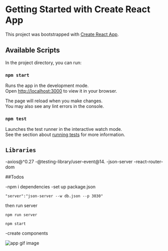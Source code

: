 # Getting Started with Create React App

This project was bootstrapped with [Create React App](https://github.com/facebook/create-react-app).

## Available Scripts

In the project directory, you can run:

### `npm start`

Runs the app in the development mode.\
Open [http://localhost:3000](http://localhost:3000) to view it in your browser.

The page will reload when you make changes.\
You may also see any lint errors in the console.

### `npm test`

Launches the test runner in the interactive watch mode.\
See the section about [running tests](https://facebook.github.io/create-react-app/docs/running-tests) for more information.

## `Libraries`

-axios@^0.27
-@testing-library/user-event@14.
-json-server
-react-router-dom

##Todos

-npm i dependencies
-set up package.json

```
"server":"json-server --w db.json --p 3030"
```

then run server

```
npm run server

npm start
```

-create components

<img src="./public/iceream.gif" alt="app gif image">
